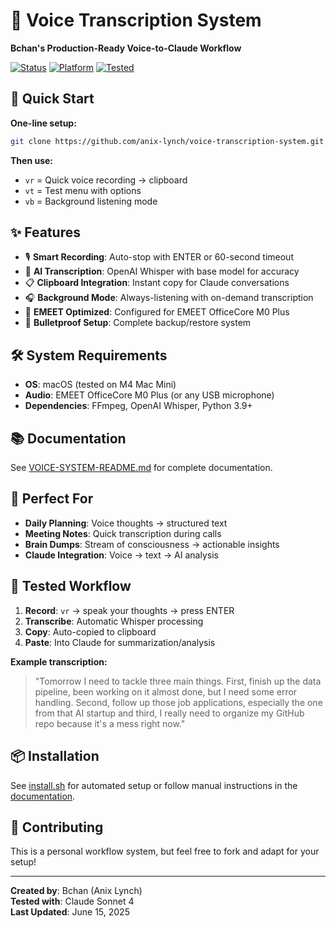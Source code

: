 # 🎤 Voice Transcription System

**Bchan's Production-Ready Voice-to-Claude Workflow**

[![Status](https://img.shields.io/badge/Status-Production%20Ready-brightgreen)](#)
[![Platform](https://img.shields.io/badge/Platform-macOS-blue)](#)
[![Tested](https://img.shields.io/badge/Tested-June%202025-success)](#)

## 🚀 Quick Start

**One-line setup:**
```bash
git clone https://github.com/anix-lynch/voice-transcription-system.git ~/voice-system && cd ~/voice-system && bash install.sh
```

**Then use:**
- `vr` = Quick voice recording → clipboard
- `vt` = Test menu with options  
- `vb` = Background listening mode

## ✨ Features

- 🎙️ **Smart Recording**: Auto-stop with ENTER or 60-second timeout
- 🤖 **AI Transcription**: OpenAI Whisper with base model for accuracy
- 📋 **Clipboard Integration**: Instant copy for Claude conversations
- 🎧 **Background Mode**: Always-listening with on-demand transcription
- 🔧 **EMEET Optimized**: Configured for EMEET OfficeCore M0 Plus
- 💾 **Bulletproof Setup**: Complete backup/restore system

## 🛠 System Requirements

- **OS**: macOS (tested on M4 Mac Mini)
- **Audio**: EMEET OfficeCore M0 Plus (or any USB microphone)
- **Dependencies**: FFmpeg, OpenAI Whisper, Python 3.9+

## 📚 Documentation

See [VOICE-SYSTEM-README.md](VOICE-SYSTEM-README.md) for complete documentation.

## 🎯 Perfect For

- **Daily Planning**: Voice thoughts → structured text
- **Meeting Notes**: Quick transcription during calls
- **Brain Dumps**: Stream of consciousness → actionable insights
- **Claude Integration**: Voice → text → AI analysis

## 🧪 Tested Workflow

1. **Record**: `vr` → speak your thoughts → press ENTER
2. **Transcribe**: Automatic Whisper processing
3. **Copy**: Auto-copied to clipboard
4. **Paste**: Into Claude for summarization/analysis

**Example transcription:**
> "Tomorrow I need to tackle three main things. First, finish up the data pipeline, been working on it almost done, but I need some error handling. Second, follow up those job applications, especially the one from that AI startup and third, I really need to organize my GitHub repo because it's a mess right now."

## 📦 Installation

See [install.sh](install.sh) for automated setup or follow manual instructions in the [documentation](VOICE-SYSTEM-README.md).

## 🤝 Contributing

This is a personal workflow system, but feel free to fork and adapt for your setup!

---

**Created by**: Bchan (Anix Lynch)  
**Tested with**: Claude Sonnet 4  
**Last Updated**: June 15, 2025